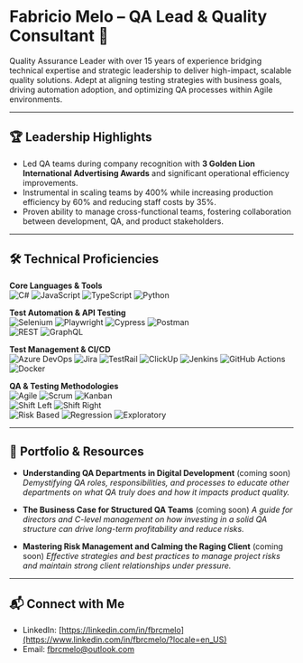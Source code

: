 # Fabricio Melo – QA Lead & Quality Consultant 👔

Quality Assurance Leader with over 15 years of experience bridging technical expertise and strategic leadership to deliver high-impact, scalable quality solutions. Adept at aligning testing strategies with business goals, driving automation adoption, and optimizing QA processes within Agile environments.

---

## 🏆 Leadership Highlights
- Led QA teams during company recognition with **3 Golden Lion International Advertising Awards** and significant operational efficiency improvements.
- Instrumental in scaling teams by 400% while increasing production efficiency by 60% and reducing staff costs by 35%.
- Proven ability to manage cross-functional teams, fostering collaboration between development, QA, and product stakeholders.

---

## 🛠 Technical Proficiencies

**Core Languages & Tools**  
![C#](https://img.shields.io/badge/-C%23-239120?logo=c-sharp&logoColor=white&style=for-the-badge&logoWidth=20) ![JavaScript](https://img.shields.io/badge/-JavaScript-F7DF1E?logo=javascript&logoColor=black&style=for-the-badge&logoWidth=20) ![TypeScript](https://img.shields.io/badge/-TypeScript-3178C6?logo=typescript&logoColor=white&style=for-the-badge&logoWidth=20) ![Python](https://img.shields.io/badge/-Python-3776AB?logo=python&logoColor=white&style=for-the-badge&logoWidth=20)

**Test Automation & API Testing**  
![Selenium](https://img.shields.io/badge/-Selenium-43B02A?logo=selenium&logoColor=white&style=for-the-badge&logoWidth=20) ![Playwright](https://img.shields.io/badge/-Playwright-1F9CF0?logo=playwright&logoColor=white&style=for-the-badge&logoWidth=20) ![Cypress](https://img.shields.io/badge/-Cypress-17202C?logo=cypress&logoColor=white&style=for-the-badge&logoWidth=20) ![Postman](https://img.shields.io/badge/-Postman-FF6C37?logo=postman&logoColor=white&style=for-the-badge&logoWidth=20)  
![REST](https://img.shields.io/badge/-REST-6CC24A?logo=rest&logoColor=white&style=for-the-badge&logoWidth=20) ![GraphQL](https://img.shields.io/badge/-GraphQL-E10098?logo=graphql&logoColor=white&style=for-the-badge&logoWidth=20)

**Test Management & CI/CD**  
![Azure DevOps](https://img.shields.io/badge/-Azure%20DevOps-0078D7?logo=azure-devops&logoColor=white&style=for-the-badge&logoWidth=20) ![Jira](https://img.shields.io/badge/-Jira-0052CC?logo=jira&logoColor=white&style=for-the-badge&logoWidth=20) ![TestRail](https://img.shields.io/badge/-TestRail-3178C6?logo=testrail&logoColor=white&style=for-the-badge&logoWidth=20) ![ClickUp](https://img.shields.io/badge/-ClickUp-7B68EE?logo=clickup&logoColor=white&style=for-the-badge&logoWidth=20) ![Jenkins](https://img.shields.io/badge/-Jenkins-D24939?logo=jenkins&logoColor=white&style=for-the-badge&logoWidth=20) ![GitHub Actions](https://img.shields.io/badge/-GitHub%20Actions-2088FF?logo=githubactions&logoColor=white&style=for-the-badge&logoWidth=20) ![Docker](https://img.shields.io/badge/-Docker-2496ED?logo=docker&logoColor=white&style=for-the-badge&logoWidth=20)

**QA & Testing Methodologies**  
![Agile](https://img.shields.io/badge/-Agile-F05032?logo=agile&logoColor=white&style=for-the-badge&logoWidth=20) ![Scrum](https://img.shields.io/badge/-Scrum-0F4D7F?logo=scrum&logoColor=white&style=for-the-badge&logoWidth=20) ![Kanban](https://img.shields.io/badge/-Kanban-0052CC?logo=kanban&logoColor=white&style=for-the-badge&logoWidth=20)  
![Shift Left](https://img.shields.io/badge/-Shift_Left-0078D7?logo=azuredevops&logoColor=white&style=for-the-badge&logoWidth=20) ![Shift Right](https://img.shields.io/badge/-Shift_Right-0078D7?logo=azuredevops&logoColor=white&style=for-the-badge&logoWidth=20)  
![Risk Based](https://img.shields.io/badge/-Risk_Based_Testing-F7DF1E?logo=testinglibrary&logoColor=black&style=for-the-badge&logoWidth=20) ![Regression](https://img.shields.io/badge/-Regression_Testing-0052CC?logo=testing&logoColor=white&style=for-the-badge&logoWidth=20) ![Exploratory](https://img.shields.io/badge/-Exploratory_Testing-FF7F50?logo=bug&logoColor=white&style=for-the-badge&logoWidth=20)

---

## 📂 Portfolio & Resources
- **Understanding QA Departments in Digital Development** (coming soon)
  *Demystifying QA roles, responsibilities, and processes to educate other departments on what QA truly does and how it impacts product quality.*

- **The Business Case for Structured QA Teams** (coming soon)
  *A guide for directors and C-level management on how investing in a solid QA structure can drive long-term profitability and reduce risks.*

- **Mastering Risk Management and Calming the Raging Client** (coming soon) 
  *Effective strategies and best practices to manage project risks and maintain strong client relationships under pressure.*



---

## 📬 Connect with Me
- LinkedIn: [https://linkedin.com/in/fbrcmelo](https://www.linkedin.com/in/fbrcmelo/?locale=en_US)  
- Email: fbrcmelo@outlook.com
